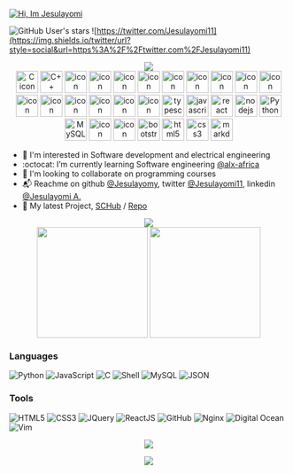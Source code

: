[![Hi, Im Jesulayomi](https://readme-typing-svg.herokuapp.com?font=Fira+Code&pause=1000&width=435&lines=Hi%2C+I'm+Jesulayomi)](https://git.io/typing-svg)

![GitHub User's stars](https://img.shields.io/github/stars/Jesulayomy?style=social)	![https://twitter.com/Jesulayomi11](https://img.shields.io/twitter/url?style=social&url=https%3A%2F%2Ftwitter.com%2FJesulayomi11)  

<div align="center">

  <img src="https://user-images.githubusercontent.com/73097560/115834477-dbab4500-a447-11eb-908a-139a6edaec5c.gif">  

</div>
<div align="center">
  <img loading="lazy" height="40" width="40" src="https://cdn.simpleicons.org/c/#A8B9CC" alt="C icon" />
  <img loading="lazy" height="40" width="40" src="https://cdn.simpleicons.org/cplusplus/#00599C" alt="C++ icon" />
  <img loading="lazy" height="40" width="40" src="https://cdn.simpleicons.org//" alt=" icon" />
  <img loading="lazy" height="40" width="40" src="https://cdn.simpleicons.org//" alt=" icon" />
  <img loading="lazy" height="40" width="40" src="https://cdn.simpleicons.org//" alt=" icon" />
  <img loading="lazy" height="40" width="40" src="https://cdn.simpleicons.org//" alt=" icon" />
  <img loading="lazy" height="40" width="40" src="https://cdn.simpleicons.org//" alt=" icon" />
  <img loading="lazy" height="40" width="40" src="https://cdn.simpleicons.org//" alt=" icon" />
  <img loading="lazy" height="40" width="40" src="https://cdn.simpleicons.org//" alt=" icon" />
  <img loading="lazy" height="40" width="40" src="https://cdn.simpleicons.org//" alt=" icon" />
  <img loading="lazy" height="40" width="40" src="https://cdn.simpleicons.org//" alt=" icon" />
  <img loading="lazy" height="40" width="40" src="https://cdn.simpleicons.org//" alt=" icon" />
  <img loading="lazy" height="40" width="40" src="https://cdn.simpleicons.org//" alt=" icon" />
  <img loading="lazy" height="40" width="40" src="https://cdn.simpleicons.org//" alt=" icon" />
  <img loading="lazy" height="40" width="40" src="https://cdn.simpleicons.org//" alt=" icon" />
  <img loading="lazy" height="40" width="40" src="https://cdn.simpleicons.org//" alt=" icon" />
  <img loading="lazy" height="40" width="40" src="https://cdn.simpleicons.org//" alt=" icon" />
  <img loading="lazy" height="40" width="40" src="https://cdn.simpleicons.org/typescript/FFFFFF" alt="typescript icon"/>
  <img loading="lazy" height="40" width="40" src="https://cdn.simpleicons.org/javascript/FFFFFF" alt="javascript icon" />
  <img loading="lazy" height="40" width="40" src="https://cdn.simpleicons.org/react/FFFFFF" alt="react icon" />
  <img loading="lazy" height="40" width="40" src="https://cdn.simpleicons.org/nodedotjs/FFFFFF" alt="nodejs icon" />
  <img loading="lazy" height="40" width="40" src="https://cdn.simpleicons.org/python/FFFFFF" alt="Python icon" />
  <img loading="lazy" height="40" width="40" src="https://cdn.simpleicons.org//FFFFFF" alt="MySQL icon" />
  <img loading="lazy" height="40" width="40" src="https://cdn.simpleicons.org//FFFFFF" alt=" icon" />
  <img loading="lazy" height="40" width="40" src="https://cdn.simpleicons.org//" alt=" icon" />
  <img loading="lazy" height="40" width="40" src="https://cdn.simpleicons.org/bootstrap/FFFFFF" alt="bootstrap icon" />
  <img loading="lazy" height="40" width="40" src="https://cdn.simpleicons.org/html5/FFFFFF" alt="html5 icon" />
  <img loading="lazy" height="40" width="40" src="https://cdn.simpleicons.org/css3/FFFFFF" alt="css3 icon" />
  <img loading="lazy" height="40" width="40" src="https://cdn.simpleicons.org/markdown/FFFFFF" alt="markdown icon" />
</div>



- :eyes: I'm interested in Software development and electrical engineering
- :octocat: I’m currently learning Software engineering [@alx-africa](https://www.alxafrica.com)
- :revolving_hearts: I'm looking to collaborate on programming courses
- :mailbox_with_mail: Reachme on github [@Jesulayomy](https://github.com/Jesulayomy), twitter [@Jesulayomi11](https://twitter.com/Jesulayomi11), linkedin [@Jesulayomi A.](https://www.linkedin.com/in/jesulayomi-aina-27389524a/)  
- :school: My latest Project, [SCHub](https://www.schub.me/explore) / [Repo](https://github.com/micloiser/SCHub)

<div align="center">
  
  <img src="https://user-images.githubusercontent.com/73097560/115834477-dbab4500-a447-11eb-908a-139a6edaec5c.gif">  

</div>


<div align="center">
  <img height=200 align="center" src="https://github-readme-stats.vercel.app/api?username=Jesulayomy&show_icons=true&theme=midnight-purple" />
  <img height=200 align="center" src="https://github-readme-stats.vercel.app/api/top-langs/?username=Jesulayomy&langs_count=20&theme=midnight-purple&layout=compact&card_width=320" />
</div>

### Languages

![Python](https://img.shields.io/badge/Python-3776AB?style=flat-square&logo=Python&logoColor=white)
![JavaScript](https://img.shields.io/badge/JavaScript-F7DF1E?style=flat-square&logo=JavaScript&logoColor=white)
![C](https://img.shields.io/badge/C-A8B9CC?style=flat-square&logo=C&logoColor=white)
![Shell](https://img.shields.io/badge/Shell-FFD500?style=flat-square&logo=Shell&logoColor=white)
![MySQL](https://img.shields.io/badge/MySQL-4479A1?style=flat-square&logo=MySQL&logoColor=white)
![JSON](https://img.shields.io/badge/JSON-000000?style=flat-square&logo=JSON&logoColor=white)


### Tools

![HTML5](https://img.shields.io/badge/HTML-E34F26?style=flat-square&logo=HTML5&logoColor=white)
![CSS3](https://img.shields.io/badge/CSS-1572B6?style=flat-square&logo=CSS3&logoColor=white)
![JQuery](https://img.shields.io/badge/JQuery-F7DF1E?style=flat-square&logo=jQuery&logoColor=white)
![ReactJS](https://img.shields.io/badge/ReactJS-4FC08D?style=flat-square&logo=React&logoColor=white)
![GitHub](https://img.shields.io/badge/GitHub-181717?style=flat-square&logo=GitHub&logoColor=white)
![Nginx](https://img.shields.io/badge/Nginx-181717?style=flat-square&logo=NGINX&logoColor=white)
![Digital Ocean](https://img.shields.io/badge/DigitalOcean-3776AB?style=flat-square&logo=DigitalOcean&logoColor=white)
![Vim](https://img.shields.io/badge/Vim-181717?style=flat-square&logo=Vim&logoColor=white)


<div align="center">
  
[![](https://visitcount.itsvg.in/api?id=Jesulayomy&label=Profile%20Views&color=1&pretty=false)](https://visitcount.itsvg.in)  

</div>

<div align="center">

  <img src="https://user-images.githubusercontent.com/73097560/115834477-dbab4500-a447-11eb-908a-139a6edaec5c.gif">  

</div>


<!---
Jesulayomy/Jesulayomy is a ✨ special ✨ repository because its `README.md` (this file) appears on your GitHub profile.
You can click the Preview link to take a look at your changes.
--->
